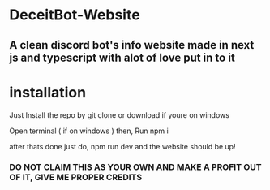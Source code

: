 # DeceitBot-Website
## A clean discord bot's info website made in next js and typescript with alot of love put in to it

# installation

Just Install the repo by git clone or download if youre on windows

Open terminal ( if on windows ) then, Run npm i

after thats done just do, npm run dev and the website should be up!


### DO NOT CLAIM THIS AS YOUR OWN AND MAKE A PROFIT OUT OF IT, GIVE ME PROPER CREDITS
